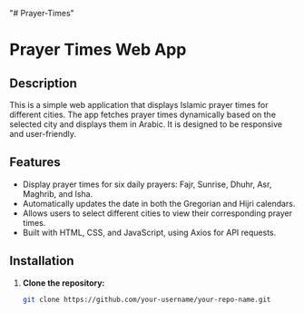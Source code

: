 "# Prayer-Times" 
# Prayer Times Web App

## Description
This is a simple web application that displays Islamic prayer times for different cities. The app fetches prayer times dynamically based on the selected city and displays them in Arabic. It is designed to be responsive and user-friendly.

## Features
- Display prayer times for six daily prayers: Fajr, Sunrise, Dhuhr, Asr, Maghrib, and Isha.
- Automatically updates the date in both the Gregorian and Hijri calendars.
- Allows users to select different cities to view their corresponding prayer times.
- Built with HTML, CSS, and JavaScript, using Axios for API requests.

## Installation

1. **Clone the repository:**
   ```bash
   git clone https://github.com/your-username/your-repo-name.git

